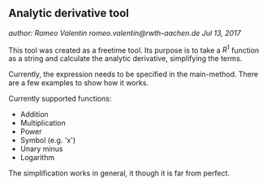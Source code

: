 ## Analytic derivative tool

_author: Romeo Valentin_
_romeo.valentin@rwth-aachen.de_
_Jul 13, 2017_

This tool was created as a freetime tool. Its purpose is to take a $R^1$ function as a string and calculate the analytic derivative, simplifying the terms.

Currently, the expression needs to be specified in the main-method. There are a few examples to show how it works.

Currently supported functions:
- Addition
- Multiplication
- Power
- Symbol (e.g. 'x')
- Unary minus
- Logarithm

The simplification works in general, it though it is far from perfect.
